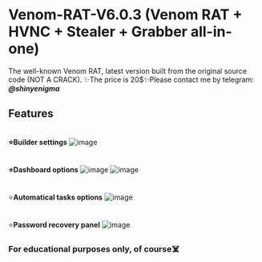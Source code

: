 # Venom-RAT-V6.0.3 (Venom RAT + HVNC + Stealer + Grabber all-in-one)
The well-known Venom RAT, latest version built from the original source code (NOT A CRACK). ✨The price is 20$✨Please contact me by telegram: <em>**@shinyenigma**</em>
## Features
<br />**⭐️Builder settings**
![image](https://github.com/Shinyenigma/Venom-RAT-V6.0.3/assets/113016710/d8c32616-b98e-4b6d-a5a6-4290f8e547d0)

<br />**⭐️Dashboard options**
![image](https://github.com/Shinyenigma/Venom-RAT-V6.0.3/assets/113016710/07e68097-651c-4d55-8b8c-c789ebc34cdc)
![image](https://github.com/Shinyenigma/Venom-RAT-V6.0.3/assets/113016710/fef16b10-b199-4ab1-921f-e99e9df7382f)

<br />⭐️**Automatical tasks options**
![image](https://github.com/Shinyenigma/Venom-RAT-V6.0.3/assets/113016710/a739e036-9e23-4f51-9f5d-fa226711a40f)

<br />⭐️**Password recovery panel**
![image](https://github.com/Shinyenigma/Venom-RAT-V6.0.3/assets/113016710/adce007d-35ac-47be-94f1-408f34c81295)

### For educational purposes only, of course☠️
